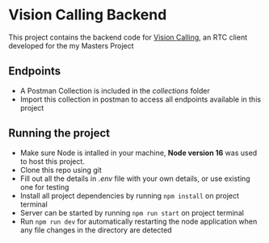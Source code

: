 # Vision Calling Backend

This project contains the backend code for [Vision Calling](https://github.com/AshmitW/vision-calling), an RTC client developed for the my Masters Project

## Endpoints

- A Postman Collection is included in the *collections* folder
- Import this collection in postman to access all endpoints available in this project

## Running the project

- Make sure Node is intalled in your machine, **Node version 16** was used to host this project.
- Clone this repo using git
- Fill out all the details in *.env* file with your own details, or use existing one for testing
- Install all project dependencies by running `npm install` on project terminal
- Server can be started by running `npm run start` on project terminal
- Run `npm run dev` for automatically restarting the node application when any file changes in the directory are detected
